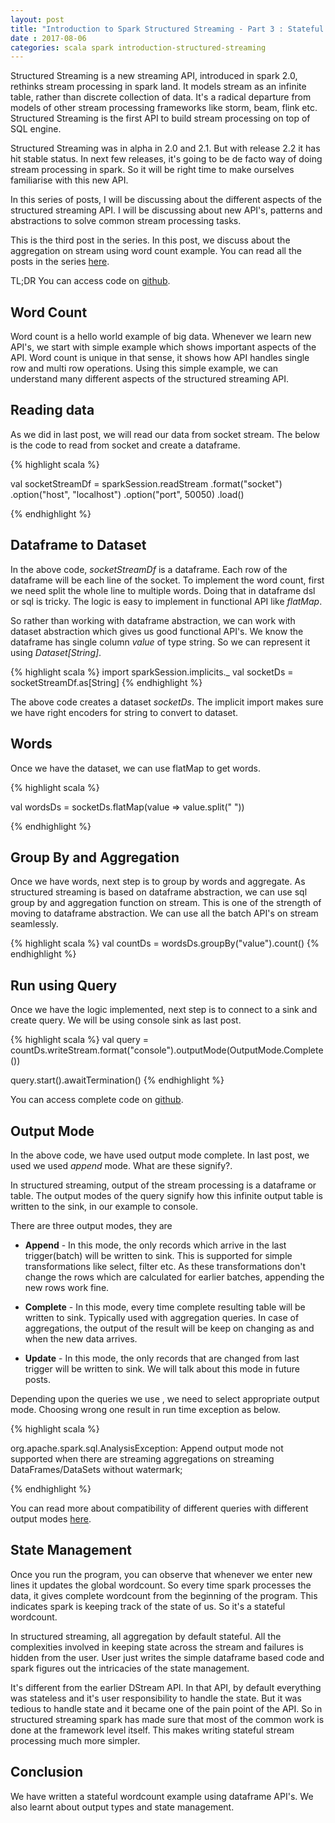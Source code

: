 ```yaml
---
layout: post
title: "Introduction to Spark Structured Streaming - Part 3 : Stateful WordCount"
date : 2017-08-06
categories: scala spark introduction-structured-streaming
---
```

Structured Streaming is a new streaming API, introduced in spark 2.0, rethinks stream processing in spark land. It models stream
as an infinite table, rather than discrete collection of data. It's a radical departure from models of other stream processing frameworks like
storm, beam, flink etc. Structured Streaming is the first API to build stream processing on top of SQL engine.

Structured Streaming was in alpha in 2.0 and 2.1. But with release 2.2 it has hit stable status. In next few releases,
it's going to be de facto way of doing stream processing in spark. So it will be right time to make ourselves familiarise
with this new API.

In this series of posts, I will be discussing about the different aspects of the structured streaming API. I will be discussing about
new API's, patterns and abstractions to solve common stream processing tasks. 

This is the third post in the series. In this post, we discuss about the aggregation on stream using word count example. You 
can read all the posts in the series [here](/categories/introduction-structured-streaming).

TL;DR You can access code on [github](https://github.com/phatak-dev/spark2.0-examples/tree/master/src/main/scala/com/madhukaraphatak/examples/sparktwo/streaming).

## Word Count

Word count is a hello world example of big data. Whenever we learn new API's, we start with simple example which shows important aspects of the API. Word count is unique in that sense, it shows how API handles single row and multi row operations. Using this simple example, we can understand many different aspects of the structured streaming API.

## Reading data

As we did in last post, we will read our data from socket stream. The below is the code to read from socket and create a dataframe.

{% highlight scala %}

val socketStreamDf = sparkSession.readStream
  .format("socket")
  .option("host", "localhost")
  .option("port", 50050)
  .load()

{% endhighlight %}

## Dataframe to Dataset

In the above code, *socketStreamDf* is a dataframe. Each row of the dataframe will be each line of the socket. To implement the word count, first
we need split the whole line to multiple words. Doing that in dataframe dsl or sql is tricky. The logic is easy to implement in functional API like *flatMap*.

So rather than working with dataframe abstraction, we can work with dataset abstraction which gives us good functional API's. We know the dataframe
has single column *value* of type string. So we can represent it using *Dataset[String]*. 

{% highlight scala %}
import sparkSession.implicits._
val socketDs = socketStreamDf.as[String]
{% endhighlight %}

The above code creates a dataset *socketDs*. The implicit import makes sure we have right encoders for string to convert to dataset.

## Words 

Once we have the dataset, we can use flatMap to get words.

{% highlight scala %}

val wordsDs =  socketDs.flatMap(value => value.split(" "))
   
{% endhighlight %}

## Group By and Aggregation

Once we have words, next step is to group by words and aggregate. As structured streaming is based on dataframe abstraction, we can
use sql group by and aggregation function on stream. This is one of the strength of moving to dataframe abstraction. We can use all
the batch API's on stream seamlessly.

{% highlight scala %}
val countDs = wordsDs.groupBy("value").count()
{% endhighlight %}

## Run using Query

Once we have the logic implemented, next step is to connect to a sink and create query. We will be using console sink as last post.

{% highlight scala %}
val query =
      countDs.writeStream.format("console").outputMode(OutputMode.Complete())

query.start().awaitTermination()
{% endhighlight %}

You can access complete code on [github](https://github.com/phatak-dev/spark2.0-examples/blob/master/src/main/scala/com/madhukaraphatak/examples/sparktwo/streaming/SocketWordCount.scala).

## Output Mode

In the above code, we have used output mode complete. In last post, we used we used *append* mode. What are these signify?.

In structured streaming, output of the stream processing is a dataframe or table. The output modes of the query signify how
this infinite output table is written to the sink, in our example to console.

There are three output modes, they are

* **Append**  - In this mode, the only records which arrive in the last trigger(batch) will be written to sink.
This is supported for simple transformations like select, filter etc. As these transformations don't change the rows
which are calculated for earlier batches, appending the new rows work fine.

* **Complete** - In this mode, every time complete resulting table will be written to sink. Typically used with 
aggregation queries. In case of aggregations, the output of the result will be keep on changing as and when
the new data arrives.

* **Update** - In this mode, the only records that are changed from last trigger will be written to sink. We
will talk about this mode in future posts.

Depending upon the queries we use , we need to select appropriate output mode. Choosing wrong one result in
run time exception as below.

{% highlight scala %}

org.apache.spark.sql.AnalysisException: Append output mode not supported when there are streaming aggregations on 
streaming DataFrames/DataSets without watermark;

{% endhighlight %}

You can read more about compatibility of different queries with different output modes [here](https://spark.apache.org/docs/latest/structured-streaming-programming-guide.html#output-modes).

## State Management

Once you run the program, you can observe that whenever we enter new lines it updates the global wordcount. So every time
spark processes the data, it gives complete wordcount from the beginning of the program. This indicates spark is keeping
track of the state of us. So it's a stateful wordcount.

In structured streaming, all aggregation by default stateful. All the complexities involved in keeping state across the stream
and failures is hidden from the user. User just writes the simple dataframe based code and spark figures out the intricacies  of the
state management.

It's different from the earlier DStream API. In that API, by default everything was stateless and it's user responsibility to
handle the state. But it was tedious to handle state and it became one of the pain point of the API. So in structured streaming
spark has made sure that most of the common work is done at the framework level itself. This makes writing stateful stream
processing much more simpler.

## Conclusion

We have written a stateful wordcount example using dataframe API's. We also learnt about output types and state management.
